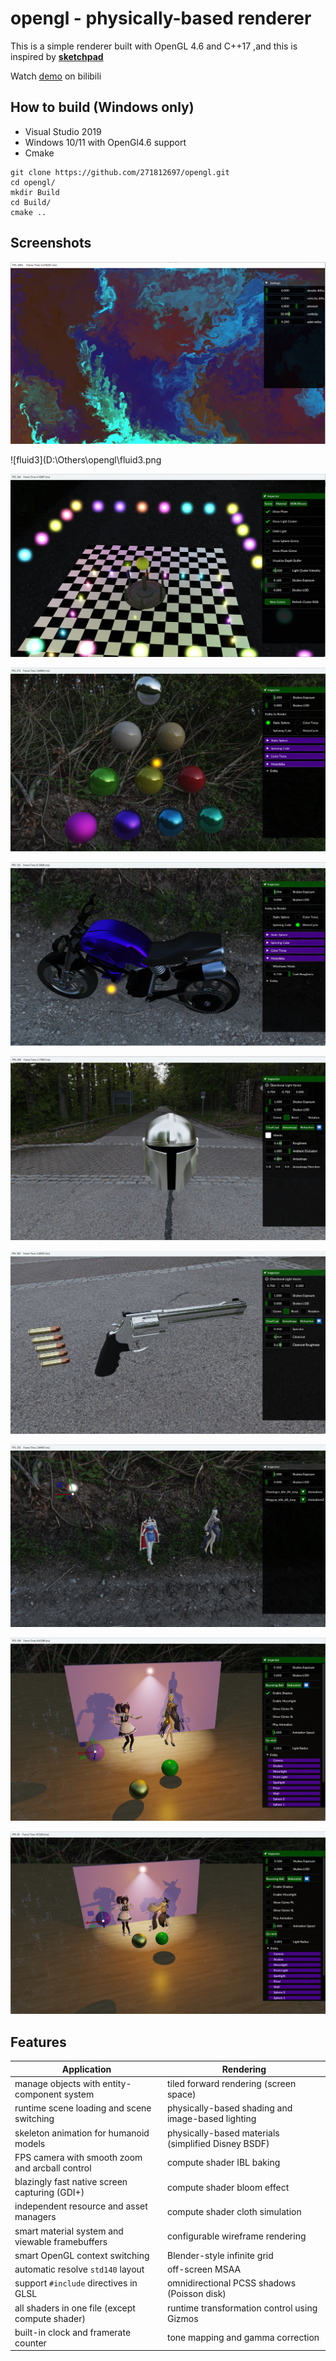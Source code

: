 # opengl - physically-based renderer

This is a simple renderer built with OpenGL 4.6 and C++17 ,and this is inspired by **[sketchpad](https://github.com/neo-mashiro/sketchpad)**

Watch [demo](https://www.bilibili.com/video/BV18Y4y1973W/) on bilibili

## How to build (Windows only)

- Visual Studio 2019
- Windows 10/11 with OpenGl4.6 support
- Cmake

```
git clone https://github.com/271812697/opengl.git
cd opengl/
mkdir Build
cd Build/
cmake ..
```

## Screenshots

![fluid3](README.assets/fluid3.png)

![fluid3](D:\Others\opengl\fluid3.png

![image-20230312104122727](README.assets/image-20230312104122727.png)

![image-20230312104507897](README.assets/image-20230312104507897.png)

![image-20230312112127729](README.assets/image-20230312112127729.png)

![image-20230312111837394](README.assets/image-20230312111837394.png)

![image-20230312104658699](README.assets/image-20230312104658699.png)

![image-20230312112317724](README.assets/image-20230312112317724.png)

![image-20230312112623783](README.assets/image-20230312112623783.png)

![image-20230312112700067](README.assets/image-20230312112700067.png)

## Features

| Application                                     | Rendering                                           |
| ----------------------------------------------- | --------------------------------------------------- |
| manage objects with entity-component system     | tiled forward rendering (screen space)              |
| runtime scene loading and scene switching       | physically-based shading and image-based lighting   |
| skeleton animation for humanoid models          | physically-based materials (simplified Disney BSDF) |
| FPS camera with smooth zoom and arcball control | compute shader IBL baking                           |
| blazingly fast native screen capturing (GDI+)   | compute shader bloom effect                         |
| independent resource and asset managers         | compute shader cloth simulation                     |
| smart material system and viewable framebuffers | configurable wireframe rendering                    |
| smart OpenGL context switching                  | Blender-style infinite grid                         |
| automatic resolve `std140` layout               | off-screen MSAA                                     |
| support `#include` directives in GLSL           | omnidirectional PCSS shadows (Poisson disk)         |
| all shaders in one file (except compute shader) | runtime transformation control using Gizmos         |
| built-in clock and framerate counter            | tone mapping and gamma correction                   |
